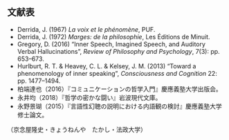 ## 文献表

<!-- TODO: Hua XIX/1 の文献情報がない -->

- Derrida, J. (1967) _La voix et le phénomène_, PUF.
- Derrida, J. (1972) _Marges: de la philosophie_, Les Éditions de Minuit.
- Gregory, D. (2016) “Inner Speech, Imagined Speech, and Auditory Verbal Hallucinations”, _Review of Philosophy and Psychology_,<!-- TODO: ,を除去 --> 7(3): pp. 653–673.
- Hurlburt, R. T. & Heavey, C. L. & Kelsey, J. M. (2013) “Toward a phenomenology of inner speaking”, _Consciousness and Cognition_ 22: pp. 1477–1494.<!-- TODO: Hurlburt, R. T. & Heavey, C. L. & Kelsey, J. M. (2013) “Toward a phenomenology of inner speaking”, *Consciousness and Cognition* 22(4): 1477–1494. -->
- 柏端達也（2016）『コミュニケーションの哲学入門』慶應義塾大学出版会。
- 永井均（2018）『哲学の密かな闘い』岩波現代文庫。
- 永野景瑚（2015）『言語性幻聴の説明における内語観の検討』慶應義塾大学修士論文。

（京念屋隆史・きょうねんや　たかし・法政大学）
